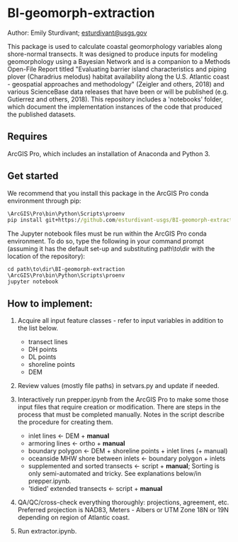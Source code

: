 # BI-geomorph-extraction
Author: Emily Sturdivant; esturdivant@usgs.gov

This package is used to calculate coastal geomorphology variables along shore-normal transects. It was designed to produce inputs for modeling geomorphology using a Bayesian Network and is a companion to a Methods Open-File Report titled "Evaluating barrier island characteristics and piping plover (Charadrius melodus) habitat availability along the U.S. Atlantic coast - geospatial approaches and methodology" (Zeigler and others, 2018) and various ScienceBase data releases that have been or will be published (e.g. Gutierrez and others, 2018). This repository includes a 'notebooks' folder, which document the implementation instances of the code that produced the published datasets. 

## Requires
ArcGIS Pro, which includes an installation of Anaconda and Python 3.

## Get started 
We recommend that you install this package in the ArcGIS Pro conda environment through pip: 

```bat
\ArcGIS\Pro\bin\Python\Scripts\proenv
pip install git+https://github.com/esturdivant-usgs/BI-geomorph-extraction.git
```

The Jupyter notebook files must be run within the ArcGIS Pro conda environment. To do so, type the following in your command prompt (assuming it has the default set-up and substituting path\to\dir with the location of the repository):

```
cd path\to\dir\BI-geomorph-extraction
\ArcGIS\Pro\bin\Python\Scripts\proenv
jupyter notebook
```

## How to implement:

1. Acquire all input feature classes - refer to input variables in addition to the list below. 
    - transect lines
    - DH points
    - DL points
    - shoreline points
    - DEM
    
2. Review values (mostly file paths) in setvars.py and update if needed.

3. Interactively run prepper.ipynb from the ArcGIS Pro to make some those input files that require creation or modification. There are steps in the process that must be completed manually. Notes in the script describe the procedure for creating them. 
    - inlet lines <- DEM + **manual**
    - armoring lines <- ortho + **manual**
    - boundary polygon <- DEM + shoreline points + inlet lines (+ manual)
    - oceanside MHW shore between inlets <- boundary polygon + inlets 
    - supplemented and sorted transects <- script + **manual**; Sorting is only semi-automated and tricky. See explanations below/in prepper.ipynb.
    - 'tidied' extended transects <- script + **manual**

4. QA/QC/cross-check everything thoroughly: projections, agreement, etc. Preferred projection is NAD83, Meters - Albers or UTM Zone 18N or 19N depending on region of Atlantic coast.

5. Run extractor.ipynb.

